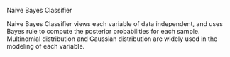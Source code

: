 Naive Bayes Classifier

Naive Bayes Classifier views each variable of  data independent, and uses Bayes rule to compute the  posterior probabilities for each sample. Multinomial distribution and Gaussian distribution are widely used in the modeling of each variable.


